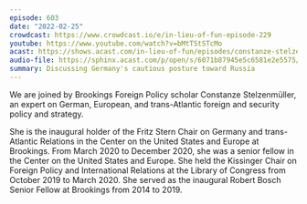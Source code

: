 ```yaml
---
episode: 603
date: "2022-02-25"
crowdcast: https://www.crowdcast.io/e/in-lieu-of-fun-episode-229
youtube: https://www.youtube.com/watch?v=bMtTStSTcMo
acast: https://shows.acast.com/in-lieu-of-fun/episodes/constanze-stelzenmuller-on-wtf-german-foreign-policy
audio-file: https://sphinx.acast.com/p/open/s/6071b87945e5c6581e2e5575/e/621a6bba6cc0ee00135ad76a/media.mp3
summary: Discussing Germany's cautious posture toward Russia
---
```

We are joined by Brookings Foreign Policy scholar Constanze Stelzenmüller, an expert on German, European, and trans-Atlantic foreign and security policy and strategy.

She is the inaugural holder of the Fritz Stern Chair on Germany and trans-Atlantic Relations in the Center on the United States and Europe at Brookings. From March 2020 to December 2020, she was a senior fellow in the Center on the United States and Europe. She held the Kissinger Chair on Foreign Policy and International Relations at the Library of Congress from October 2019 to March 2020. She served as the inaugural Robert Bosch Senior Fellow at Brookings from 2014 to 2019.
